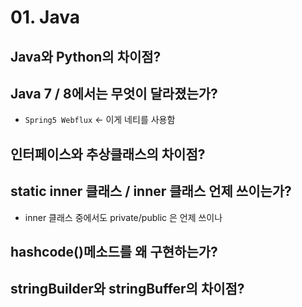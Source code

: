 # 01. Java

## Java와 Python의 차이점?





## Java 7 / 8에서는 무엇이 달라졌는가?

- `Spring5 Webflux` <- 이게 네티를 사용함



## 인터페이스와 추상클래스의 차이점?





## static inner 클래스 / inner 클래스 언제 쓰이는가?

- inner 클래스 중에서도 private/public 은 언제 쓰이나



## hashcode()메소드를 왜 구현하는가?





## stringBuilder와 stringBuffer의 차이점?

